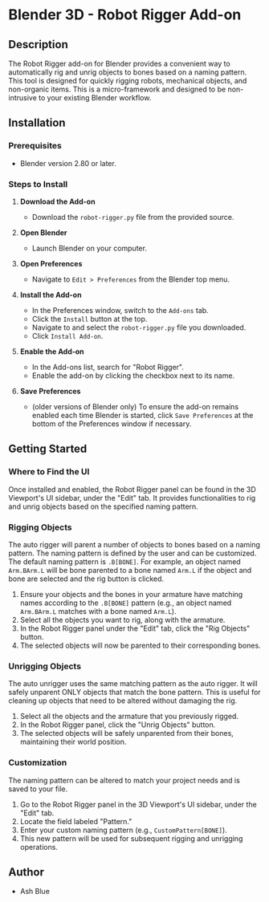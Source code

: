 # Blender 3D - Robot Rigger Add-on

## Description
The Robot Rigger add-on for Blender provides a convenient way to automatically rig and unrig objects to bones based on a naming pattern. This tool is designed for quickly rigging robots, mechanical objects, and non-organic items. This is a micro-framework and designed to be non-intrusive to your existing Blender workflow.

## Installation

### Prerequisites
- Blender version 2.80 or later.

### Steps to Install
1. **Download the Add-on**
   - Download the `robot-rigger.py` file from the provided source.

2. **Open Blender**
   - Launch Blender on your computer.

3. **Open Preferences**
   - Navigate to `Edit > Preferences` from the Blender top menu.

4. **Install the Add-on**
   - In the Preferences window, switch to the `Add-ons` tab.
   - Click the `Install` button at the top.
   - Navigate to and select the `robot-rigger.py` file you downloaded.
   - Click `Install Add-on`.

5. **Enable the Add-on**
   - In the Add-ons list, search for "Robot Rigger".
   - Enable the add-on by clicking the checkbox next to its name.

6. **Save Preferences**
   - (older versions of Blender only) To ensure the add-on remains enabled each time Blender is started, click `Save Preferences` at the bottom of the Preferences window if necessary.

## Getting Started

### Where to Find the UI
Once installed and enabled, the Robot Rigger panel can be found in the 3D Viewport's UI sidebar, under the "Edit" tab. It provides functionalities to rig and unrig objects based on the specified naming pattern.

### Rigging Objects

The auto rigger will parent a number of objects to bones based on a naming pattern. The naming pattern is defined by the user and can be customized. The default naming pattern is `.B[BONE]`. For example, an object named `Arm.BArm.L` will be bone parented to a bone named `Arm.L` if the object and bone are selected and the rig button is clicked.

1. Ensure your objects and the bones in your armature have matching names according to the `.B[BONE]` pattern (e.g., an object named `Arm.BArm.L` matches with a bone named `Arm.L`).
2. Select all the objects you want to rig, along with the armature.
3. In the Robot Rigger panel under the "Edit" tab, click the "Rig Objects" button.
4. The selected objects will now be parented to their corresponding bones.

### Unrigging Objects

The auto unrigger uses the same matching pattern as the auto rigger. It will safely unparent ONLY objects that match the bone pattern. This is useful for cleaning up objects that need to be altered without damaging the rig.

1. Select all the objects and the armature that you previously rigged.
2. In the Robot Rigger panel, click the "Unrig Objects" button.
3. The selected objects will be safely unparented from their bones, maintaining their world position.

### Customization

The naming pattern can be altered to match your project needs and is saved to your file.

1. Go to the Robot Rigger panel in the 3D Viewport's UI sidebar, under the "Edit" tab.
2. Locate the field labeled "Pattern."
3. Enter your custom naming pattern (e.g., `CustomPattern[BONE]`).
4. This new pattern will be used for subsequent rigging and unrigging operations.

## Author
- Ash Blue
